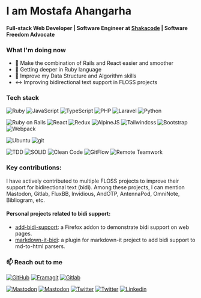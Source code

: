 # I am Mostafa Ahangarha

#### Full-stack Web Developer | Software Engineer at [Shakacode](https://shakacode.com) | Software Freedom Advocate

### What I'm doing now
- 🔗 Make the combination of Rails and React easier and smoother
- 📖 Getting deeper in Ruby language
- 🌱 Improve my Data Structure and Algorithm skills
- ↔️ Improving bidirectional text support in FLOSS projects

### Tech stack

![Ruby](https://img.shields.io/badge/-Ruby-444?logo=ruby&logoColor=eee&labelColor=red)
![JavaScript](https://img.shields.io/badge/-JavaScript-444?logo=javascript&logoColor=yellow&labelColor=222)
![TypeScript](https://img.shields.io/badge/-TypeScript-444?logo=typescript&logoColor=blue&labelColor=222)
![PHP](https://img.shields.io/badge/-PHP-444?logo=php&logoColor=eee&labelColor=blue)
![Laravel](https://img.shields.io/badge/-Laravel-444?logo=laravel&logoColor=eee&labelColor=red)
![Python](https://img.shields.io/badge/-Python-444?logo=Python&logoColor=eee&labelColor=blue)

![Ruby on Rails](https://img.shields.io/badge/-Rails-444?logo=rubyonrails&logoColor=eee&labelColor=red)
![React](https://img.shields.io/badge/-React-444?logo=react&logoColor=eee&labelColor=blue)
![Redux](https://img.shields.io/badge/-Redux-444?logo=Redux&logoColor=eee&labelColor=purple)
![AlpineJS](https://img.shields.io/badge/-Alpine.js-444?logo=alpine.js&logoColor=eee&labelColor=blue)
![Tailwindcss](https://img.shields.io/badge/-Tailwindcss-444?logo=tailwindcss&logoColor=eee&labelColor=blue)
![Bootstrap](https://img.shields.io/badge/-Bootstrap-444?logo=Bootstrap&logoColor=eee&labelColor=blue)
![Webpack](https://img.shields.io/badge/-Webpack-444?logo=Webpack&logoColor=blue&labelColor=222)

![Ubuntu](https://img.shields.io/badge/-Ubuntu-444?logo=ubuntu&logoColor=eee&labelColor=orange)
![git](https://img.shields.io/badge/-git-444?logo=git&logoColor=eee&labelColor=red)

![TDD](https://img.shields.io/badge/TDD-eee?style=flat-square)
![SOLID](https://img.shields.io/badge/SOLID-eee?style=flat-square)
![Clean Code](https://img.shields.io/badge/Clean_Code-eee?style=flat-square)
![GitFlow](https://img.shields.io/badge/GitFlow-eee?style=flat-square)
![Remote Teamwork](https://img.shields.io/badge/Remote_Teamwork-eee?style=flat-square)

### Key contributions:

I have actively contributed to multiple FLOSS projects to improve their support for bidirectional text (bidi). Among these projects, I can mention Mastodon, Gitlab, FluxBB, Invidious, AndOTP, AntennaPod, OmniNote, Bibliogram, etc.

#### Personal projects related to bidi support:

- [add-bidi-support](https://github.com/ahangarha/add-bidi-support): a Firefox addon to demonstrate bidi support on web pages.
- [markdown-it-bidi](https://github.com/ahangarha/markdown-it-bidi): a plugin for markdown-it project to add bidi support to md-to-html parsers.

### 📫 Reach out to me

[![GitHub](https://img.shields.io/badge/Github-ahangarha-555?style=flat-square&logo=github&logoColor=eee&labelColor=222)](https://github.com/ahangarha)
[![Framagit](https://img.shields.io/badge/Framagit-ahangarha-555?style=flat-square&logo=gitlab&logoColor=eee&labelColor=222)](https://framagit.org/ahangarha/)
[![Gitlab](https://img.shields.io/badge/Gitlab-ahangarha-555?style=flat-square&logo=gitlab&logoColor=eee&labelColor=222)](https://gitlab.com/ahangarha/)

[![Mastodon](https://img.shields.io/badge/Dev-@ahangarha@hackers.town-555?style=flat-square&logo=mastodon&logoColor=eee&labelColor=blue)](https://hackers.town/@ahangarha)
[![Mastodon](https://img.shields.io/badge/Personal-@ahangarha@mas.to-555?style=flat-square&logo=mastodon&logoColor=eee&labelColor=blue)](https://mas.to/@ahangarha)
[![Twitter](https://img.shields.io/badge/Dev-@ahangarha__dev-555?style=flat-square&logo=Twitter&logoColor=eee&labelColor=blue)](https://twitter.com/ahangarha_dev)
[![Twitter](https://img.shields.io/badge/Personal-@ahangarha-555?style=flat-square&logo=Twitter&logoColor=eee&labelColor=blue)](https://twitter.com/ahangarha)
[![Linkedin](https://img.shields.io/badge/-@ahangarha-555?style=flat-square&logo=Linkedin&logoColor=eee&labelColor=blue)](https://www.linkedin.com/in/ahangarha/)
